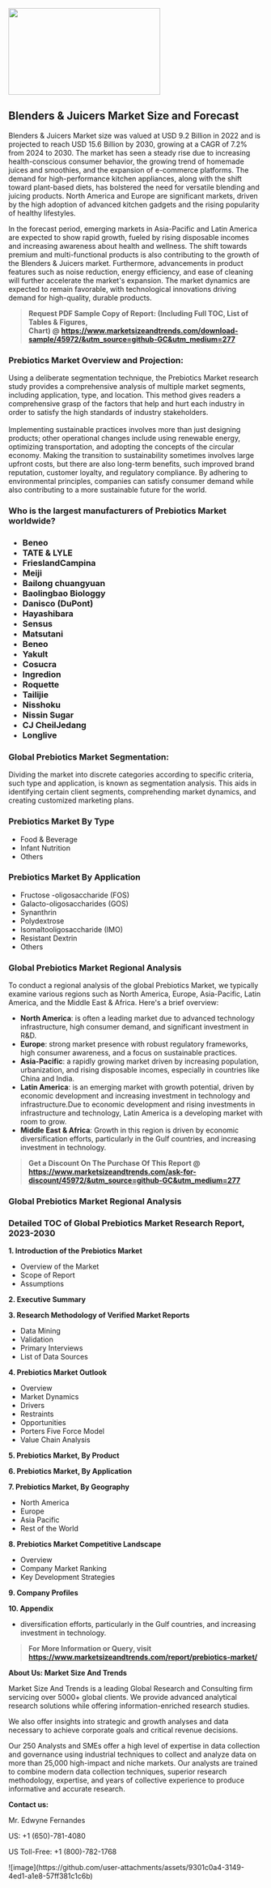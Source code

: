 <p><img class="alignnone size-medium wp-image-20088" src="https://ffe5etoiles.com/wp-content/uploads/2024/12/MST1-300x171.png" alt="" width="300" height="171" /></p><h2>Blenders & Juicers Market Size and Forecast</h2><p>Blenders & Juicers Market size was valued at USD 9.2 Billion in 2022 and is projected to reach USD 15.6 Billion by 2030, growing at a CAGR of 7.2% from 2024 to 2030. The market has seen a steady rise due to increasing health-conscious consumer behavior, the growing trend of homemade juices and smoothies, and the expansion of e-commerce platforms. The demand for high-performance kitchen appliances, along with the shift toward plant-based diets, has bolstered the need for versatile blending and juicing products. North America and Europe are significant markets, driven by the high adoption of advanced kitchen gadgets and the rising popularity of healthy lifestyles.</p><p>In the forecast period, emerging markets in Asia-Pacific and Latin America are expected to show rapid growth, fueled by rising disposable incomes and increasing awareness about health and wellness. The shift towards premium and multi-functional products is also contributing to the growth of the Blenders & Juicers market. Furthermore, advancements in product features such as noise reduction, energy efficiency, and ease of cleaning will further accelerate the market's expansion. The market dynamics are expected to remain favorable, with technological innovations driving demand for high-quality, durable products.</p></p><blockquote id="" class=""><strong>Request PDF Sample Copy of Report: (Including Full TOC, List of Tables &amp; Figures, Chart)&nbsp;@&nbsp;<strong><a href="https://www.marketsizeandtrends.com/download-sample/45972/&utm_source=github-GC&utm_medium=277" target="_blank">https://www.marketsizeandtrends.com/download-sample/45972/&utm_source=github-GC&utm_medium=277</a></strong></strong></blockquote><h3 id="" class="">Prebiotics Market&nbsp;Overview and Projection:</h3><p id="" class="">Using a deliberate segmentation technique, the Prebiotics Market research study provides a comprehensive analysis of multiple market segments, including application, type, and location. This method gives readers a comprehensive grasp of the factors that help and hurt each industry in order to satisfy the high standards of industry stakeholders. <br /> <br />Implementing sustainable practices involves more than just designing products; other operational changes include using renewable energy, optimizing transportation, and adopting the concepts of the circular economy. Making the transition to sustainability sometimes involves large upfront costs, but there are also long-term benefits, such improved brand reputation, customer loyalty, and regulatory compliance. By adhering to environmental principles, companies can satisfy consumer demand while also contributing to a more sustainable future for the world.</p><h3 id="" class="">Who is the largest manufacturers of&nbsp;Prebiotics Market worldwide?</h3><h3 class=""><p><ul><li>Beneo </li><li> TATE & LYLE </li><li> FrieslandCampina </li><li> Meiji </li><li> Bailong chuangyuan </li><li> Baolingbao Biologgy </li><li> Danisco (DuPont) </li><li> Hayashibara </li><li> Sensus </li><li> Matsutani </li><li> Beneo </li><li> Yakult </li><li> Cosucra </li><li> Ingredion </li><li> Roquette </li><li> Tailijie </li><li> Nisshoku </li><li> Nissin Sugar </li><li> CJ CheilJedang </li><li> Longlive</li></ul></p></h3><h3 id="" class="">Global&nbsp;Prebiotics Market Segmentation:</h3><p id="" class="">Dividing the market into discrete categories according to specific criteria, such type and application, is known as segmentation analysis. This aids in identifying certain client segments, comprehending market dynamics, and creating customized marketing plans.</p><h3 id="" class="">Prebiotics Market&nbsp;By Type</h3><p><p><ul><li>Food & Beverage </li><li> Infant Nutrition </li><li> Others</p></li></ul></p></p><h3 id="" class="">Prebiotics Market&nbsp;By Application</h3><p class=""><p><ul><li>Fructose -oligosaccharide (FOS) </li><li> Galacto-oligosaccharides (GOS) </li><li> Synanthrin </li><li> Polydextrose </li><li> Isomaltooligosaccharide (IMO) </li><li> Resistant Dextrin </li><li> Others</li></ul></p></p><h3 id="" class="">Global Prebiotics Market Regional Analysis</h3><p id="" class="">To conduct a regional analysis of the global Prebiotics Market, we typically examine various regions such as North America, Europe, Asia-Pacific, Latin America, and the Middle East &amp; Africa. Here's a brief overview:</p><ul><li><strong>North America</strong>: is often a leading market due to advanced technology infrastructure, high consumer demand, and significant investment in R&amp;D.</li><li><strong>Europe</strong>: strong market presence with robust regulatory frameworks, high consumer awareness, and a focus on sustainable practices.</li><li><strong>Asia-Pacific</strong>: a rapidly growing market driven by increasing population, urbanization, and rising disposable incomes, especially in countries like China and India.</li><li><strong>Latin America</strong>: is an emerging market with growth potential, driven by economic development and increasing investment in technology and infrastructure.Due to economic development and rising investments in infrastructure and technology, Latin America is a developing market with room to grow.</li><li><strong>Middle East &amp; Africa</strong>: Growth in this region is driven by economic diversification efforts, particularly in the Gulf countries, and increasing investment in technology.</li></ul><blockquote id="" class=""><strong>Get a Discount On The Purchase Of This Report @ <strong><a href="https://www.marketsizeandtrends.com/ask-for-discount/45972/&utm_source=github-GC&utm_medium=277" target="_blank">https://www.marketsizeandtrends.com/ask-for-discount/45972/&utm_source=github-GC&utm_medium=277</a></strong></strong></blockquote><h3 id="" class="">Global Prebiotics Market Regional Analysis</h3><h3 id="" class="">Detailed TOC of Global Prebiotics Market Research Report, 2023-2030</h3><p id="" class=""><strong>1. Introduction of the Prebiotics Market</strong></p><ul><li>Overview of the Market</li><li>Scope of Report</li><li>Assumptions</li></ul><p id="" class=""><strong>2. Executive Summary</strong></p><p id="" class=""><strong>3. Research Methodology of Verified Market Reports</strong></p><ul><li>Data Mining</li><li>Validation</li><li>Primary Interviews</li><li>List of Data Sources</li></ul><p id="" class=""><strong>4. Prebiotics Market Outlook</strong></p><ul><li>Overview</li><li>Market Dynamics</li><li>Drivers</li><li>Restraints</li><li>Opportunities</li><li>Porters Five Force Model</li><li>Value Chain Analysis</li></ul><p id="" class=""><strong>5. Prebiotics Market, By Product</strong></p><p id="" class=""><strong>6. Prebiotics Market, By Application</strong></p><p id="" class=""><strong>7. Prebiotics Market, By Geography</strong></p><ul><li>North America</li><li>Europe</li><li>Asia Pacific</li><li>Rest of the World</li></ul><p id="" class=""><strong>8. Prebiotics Market Competitive Landscape</strong></p><ul><li>Overview</li><li>Company Market Ranking</li><li>Key Development Strategies</li></ul><p id="" class=""><strong>9. Company Profiles</strong></p><p id="" class=""><strong>10. Appendix</strong></p><ul><li>diversification efforts, particularly in the Gulf countries, and increasing investment in technology.</li></ul><blockquote id="" class=""><strong>For More Information or Query, visit <strong><strong><a href="https://www.marketsizeandtrends.com/report/prebiotics-market/" target="_blank">https://www.marketsizeandtrends.com/report/prebiotics-market/</a></strong></strong></strong></blockquote><p id="" class=""><strong>About Us: Market Size And Trends</strong></p><p id="" class="">Market Size And Trends is a leading Global Research and Consulting firm servicing over 5000+ global clients. We provide advanced analytical research solutions while offering information-enriched research studies.</p><p id="" class="">We also offer insights into strategic and growth analyses and data necessary to achieve corporate goals and critical revenue decisions.</p><p id="" class="">Our 250 Analysts and SMEs offer a high level of expertise in data collection and governance using industrial techniques to collect and analyze data on more than 25,000 high-impact and niche markets. Our analysts are trained to combine modern data collection techniques, superior research methodology, expertise, and years of collective experience to produce informative and accurate research.</p><p id="" class=""><strong>Contact us:</strong></p><p id="" class="">Mr. Edwyne Fernandes</p><p id="" class="">US: +1 (650)-781-4080</p><p id="" class="">US Toll-Free: +1 (800)-782-1768</p>
![image](https://github.com/user-attachments/assets/9301c0a4-3149-4ed1-a1e8-57ff381c1c6b)
